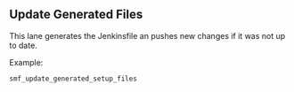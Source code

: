 ## Update Generated Files
This lane generates the Jenkinsfile an pushes new changes if it was not up to date.

Example:

```
smf_update_generated_setup_files
```
